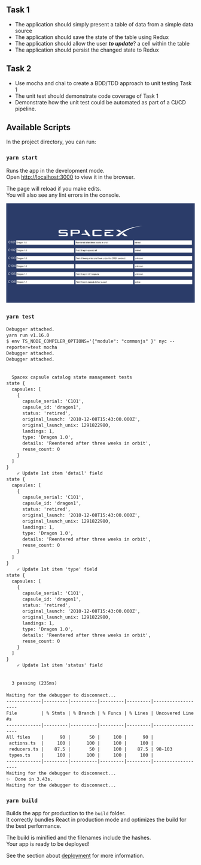 
## Task 1
- The application should simply present a table of data from a simple data source 
- The application should save the state of the table using Redux
- The application should allow the user ***to update***? a cell within the table
- The application should persist the changed state to Redux

## Task 2
- Use mocha and chai to create a BDD/TDD approach to unit testing Task 1 
- The unit test should demonstrate code coverage of Task 1
- Demonstrate how the unit test could be automated as part of a CI/CD pipeline.

## Available Scripts

In the project directory, you can run:

### `yarn start`

Runs the app in the development mode.\
Open [http://localhost:3000](http://localhost:3000) to view it in the browser.

The page will reload if you make edits.\
You will also see any lint errors in the console.

![image info](./docs/screen.png)

### `yarn test`

```
Debugger attached.
yarn run v1.16.0
$ env TS_NODE_COMPILER_OPTIONS='{"module": "commonjs" }' nyc --reporter=text mocha
Debugger attached.
Debugger attached.


  Spacex capsule catalog state management tests
state {
  capsules: [
    {
      capsule_serial: 'C101',
      capsule_id: 'dragon1',
      status: 'retired',
      original_launch: '2010-12-08T15:43:00.000Z',
      original_launch_unix: 1291822980,
      landings: 1,
      type: 'Dragon 1.0',
      details: 'Reentered after three weeks in orbit',
      reuse_count: 0
    }
  ]
}
    ✓ Update 1st item 'detail' field
state {
  capsules: [
    {
      capsule_serial: 'C101',
      capsule_id: 'dragon1',
      status: 'retired',
      original_launch: '2010-12-08T15:43:00.000Z',
      original_launch_unix: 1291822980,
      landings: 1,
      type: 'Dragon 1.0',
      details: 'Reentered after three weeks in orbit',
      reuse_count: 0
    }
  ]
}
    ✓ Update 1st item 'type' field
state {
  capsules: [
    {
      capsule_serial: 'C101',
      capsule_id: 'dragon1',
      status: 'retired',
      original_launch: '2010-12-08T15:43:00.000Z',
      original_launch_unix: 1291822980,
      landings: 1,
      type: 'Dragon 1.0',
      details: 'Reentered after three weeks in orbit',
      reuse_count: 0
    }
  ]
}
    ✓ Update 1st item 'status' field


  3 passing (235ms)

Waiting for the debugger to disconnect...
-------------|---------|----------|---------|---------|-------------------
File         | % Stmts | % Branch | % Funcs | % Lines | Uncovered Line #s 
-------------|---------|----------|---------|---------|-------------------
All files    |      90 |       50 |     100 |      90 |                   
 actions.ts  |     100 |      100 |     100 |     100 |                   
 reducers.ts |    87.5 |       50 |     100 |    87.5 | 98-103            
 types.ts    |     100 |      100 |     100 |     100 |                   
-------------|---------|----------|---------|---------|-------------------
Waiting for the debugger to disconnect...
✨  Done in 3.43s.
Waiting for the debugger to disconnect...
```

### `yarn build`

Builds the app for production to the `build` folder.\
It correctly bundles React in production mode and optimizes the build for the best performance.

The build is minified and the filenames include the hashes.\
Your app is ready to be deployed!

See the section about [deployment](https://facebook.github.io/create-react-app/docs/deployment) for more information.
